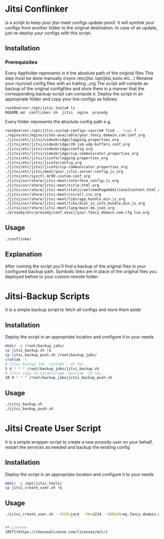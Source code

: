 # Jitsi Conflinker
is a script to keep your jitsi-meet configs update-proof.
It will symlink your configs from another folder to the original destination.
In case of an update, just re-deploy your configs with this script.
## Installation
### Prerequisites
Every Appfolder represents in it the absolute path of the original files
This step must be done manually (rsync /etc/jitsi /opt/jitsi_tools etc...)
Rename your rsynced config files with an trailing _org
The script will compile an backup of the original configfiles and store them
in a manner that the corresponding backup-script can compute it.
Deploy the script in an appropriate folder and copy your live configs as follows
```bash
root@server:/opt/jitsi_tools# ls
README.md  conflinker.sh  jitsi  nginx  prosody
````
Every folder represents the absolute config path e.g.
```bash
root@server:/opt/jitsi-custom-configs-source# find . -type f
./nginx/etc/nginx/sites-available/your.fancy.domain.com.conf_org
./jitsi/etc/jitsi/videobridge/logging.properties_org
./jitsi/etc/jitsi/videobridge/20-jvb-udp-buffers.conf_org
./jitsi/etc/jitsi/videobridge/config_org
./jitsi/etc/jitsi/videobridge/sip-communicator.properties_org
./jitsi/etc/jitsi/jicofo/logging.properties_org
./jitsi/etc/jitsi/jicofo/config_org
./jitsi/etc/jitsi/jicofo/sip-communicator.properties_org
./jitsi/etc/jitsi/meet/your.jitsi.server-config.js_org
./jitsi/etc/sysctl.d/99-custom.conf_org
./jitsi/usr/share/jitsi-meet/interface_config.js_org
./jitsi/usr/share/jitsi-meet/title.html_org
./jitsi/usr/share/jitsi-meet/static/welcomePageAdditionalContent.html_org
./jitsi/usr/share/jitsi-meet/css/all.css_org
./jitsi/usr/share/jitsi-meet/libs/app.bundle.min.js_org
./jitsi/usr/share/jitsi-meet/libs/dial_in_info_bundle.min.js_org
./jitsi/usr/share/jitsi-meet/lang/main-de.json_org
./prosody/etc/prosody/conf.avail/your.fancy.domain.com.cfg.lua_org
```
## Usage
```bash
./conflinker
```
## Explanation
After running the script you'll find a backup of the original files in your configured backup path.
Symbolic links are in place of the original files you deployed before to your custom remote folder.

# Jitsi-Backup Scripts
It is a simple backup script to fetch all configs and store them aside

## Installation
Deploy the script in an appropriate location and configure it to your needs
```bash
mkdir -p /root/backup_jobs/
cp jitsi_backup.sh !$
cp jitsi_backup_push.sh /root/backup_jobs/
crontab -l
# Jitsi Backup Job. runtime ~ 45 Sec.
5 4 * * * /root/backup_jobs/jitsi_backup.sh
# Jitsi copy to Coldstorage. Runtime ~15 Sec.
10 4 * * * /root/backup_jobs/jitsi_backup_push.sh
```
## Usage
```bash
./jitsi_backup.sh
./jitsi_backup_push.sh
```
# Jitsi Create User Script
It is a simple wrapper-script to create a new prosody user on your behalf, restart the services as needed and backup the existing config

## Installation
Deploy the script in an appropriate location and configure it to your needs
```bash
mkdir -p /opt/jitsi_tools/
cp jitsi_create_user.sh !$
```
## Usage
```bash
./jitsi_create_user.sh --USER=jack --PW=1234 --DOMAIN=my.fancy.domain.com --BAK=y


## License
[MIT](https://choosealicense.com/licenses/mit/)
